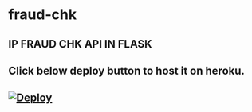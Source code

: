 # fraud-chk
IP FRAUD CHK API IN FLASK
---
## Click below deploy button to host it on heroku.
[![Deploy](https://www.herokucdn.com/deploy/button.svg)](https://heroku.com/deploy)
---
